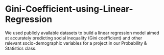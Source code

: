 # Gini-Coefficient-using-Linear-Regression
We used publicly available datasets to build a linear regression model aimed at accurately predicting social inequality (Gini coefficient) and other relevant socio-demographic variables for a project in our Probability &amp; Statistics class.
